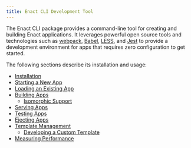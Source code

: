 ```yaml
---
title: Enact CLI Development Tool
---
```


The Enact CLI package provides a command-line tool for creating and building Enact applications. It leverages powerful open source tools and technologies such as [webpack](https://webpack.js.org), [Babel](https://babeljs.io), [LESS](http://lesscss.org), and [Jest](https://jestjs.io) to provide a development environment for apps that requires zero configuration to get started.

The following sections describe its installation and usage:

* [Installation](./installation.md)
* [Starting a New App](./starting-a-new-app.md)
* [Loading an Existing App](./loading-existing-app.md)
* [Building Apps](./building-apps.md)
  * [Isomorphic Support](./isomorphic-support.md)
* [Serving Apps](./serving-apps.md)
* [Testing Apps](./testing-apps.md)
* [Ejecting Apps](./ejecting-apps.md)
* [Template Management](./template-management.md)
  * [Developing a Custom Template](./developing-a-template.md)
* [Measuring Performance](./measuring-performance.md)

